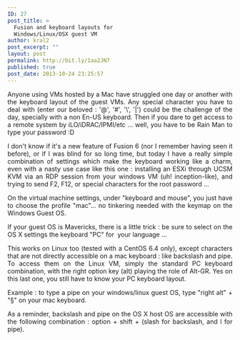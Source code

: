 ```yaml
---
ID: 27
post_title: >
  Fusion and keyboard layouts for
  Windows/Linux/OSX guest VM
author: kral2
post_excerpt: ""
layout: post
permalink: http://bit.ly/1aa2JN7
published: true
post_date: 2013-10-24 23:25:57
---
```

<p style="text-align: justify;">Anyone using VMs hosted by a Mac have struggled one day or another with the keyboard layout of the guest VMs. Any special character you have to deal with (enter our beloved : '@', '#', '\', '|') could be the challenge of the day, specially with a non En-US keyboard. Then if you dare to get access to a remote system by iLO/iDRAC/IPMI/etc … well, you have to be Rain Man to type your password :D</p>
<p style="text-align: justify;">I don't know if it's a new feature of Fusion 6 (nor I remember having seen it before), or if I was blind for so long time, but today I have a really simple combination of settings which make the keyboard working like a charm, even with a nasty use case like this one : installing an ESXi through UCSM KVM via an RDP session from your windows VM (uh! inception-like), and trying to send F2, F12, or special characters for the root password ...</p>
<p style="text-align: justify;">On the virtual machine settings, under "keyboard and mouse", you just have to choose the profile "mac"… no tinkering needed with the keymap on the Windows Guest OS.</p>
<p style="text-align: justify;">If your guest OS is Mavericks, there is a little trick : be sure to select on the OS X settings the keyboard "PC" for  your language ...</p>
<p style="text-align: justify;">This works on Linux too (tested with a CentOS 6.4 only), except characters that are not directly accessible on a mac keyboard : like backslash and pipe. To access them on the Linux VM, simply the standard PC keyboard combination, with the right option key (alt) playing the role of Alt-GR. Yes on this last one, you still have to know your PC keyboard layout.</p>
<p style="text-align: justify;">Example : to type a pipe on your windows/linux guest OS, type "right alt" + "§" on your mac keyboard.</p>
<p style="text-align: justify;">As a reminder, backslash and pipe on the OS X host OS are accessible with the following combination : option + shift + (slash for backslash, and l for pipe).</p>